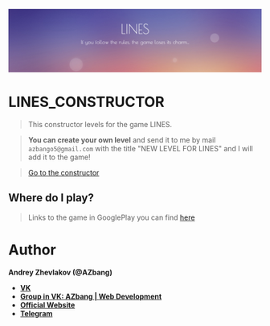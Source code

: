 ![Header Game](https://github.com/AZbang/media-storage/blob/master/LINES/main.jpg)

# LINES_CONSTRUCTOR
> This constructor levels for the game LINES.

> **You can create your own level** and send it to me by mail `azbango5@gmail.com` with the title "NEW LEVEL FOR LINES" and I will add it to the game!

> [Go to the constructor](https://azbang.github.io/LINES_CONSTRUCTOR)

## Where do I play?
> Links to the game in GooglePlay you can find [here](https://github.com/AZbang/LINES/tree/master)

# Author
**Andrey Zhevlakov (@AZbang)**
* __[VK](https://vk.com/id216312691)__
* __[Group in VK: AZbang | Web Development](https://vk.com/azbang)__
* __[Official Website](https://azbang.github.io/)__
* __[Telegram](https://telegram.me/AZbang)__

